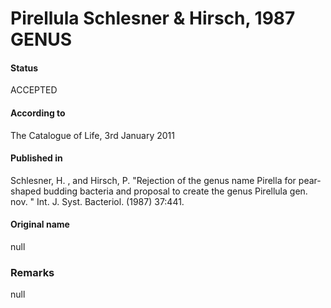 # Pirellula Schlesner & Hirsch, 1987 GENUS

#### Status
ACCEPTED

#### According to
The Catalogue of Life, 3rd January 2011

#### Published in
Schlesner, H. , and Hirsch, P. "Rejection of the genus name Pirella for pear-shaped budding bacteria and proposal to create the genus Pirellula gen. nov. " Int. J. Syst. Bacteriol. (1987) 37:441.

#### Original name
null

### Remarks
null